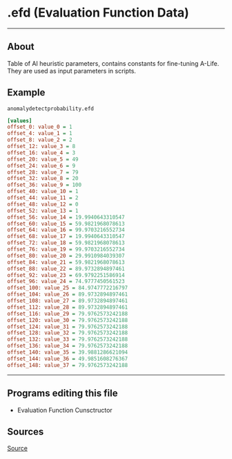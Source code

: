 # .efd (Evaluation Function Data)

___

## About

Table of AI heuristic parameters, contains constants for fine-tuning A-Life. They are used as input parameters in scripts.

## Example

`anomalydetectprobability.efd`

```ini
[values]
offset_0: value_0 = 1
offset_4: value_1 = 1
offset_8: value_2 = 2
offset_12: value_3 = 8
offset_16: value_4 = 3
offset_20: value_5 = 49
offset_24: value_6 = 9
offset_28: value_7 = 79
offset_32: value_8 = 20
offset_36: value_9 = 100
offset_40: value_10 = 1
offset_44: value_11 = 2
offset_48: value_12 = 0
offset_52: value_13 = 1
offset_56: value_14 = 19.9940643310547
offset_60: value_15 = 59.9821968078613
offset_64: value_16 = 99.9703216552734
offset_68: value_17 = 19.9940643310547
offset_72: value_18 = 59.9821968078613
offset_76: value_19 = 99.9703216552734
offset_80: value_20 = 29.9910984039307
offset_84: value_21 = 59.9821968078613
offset_88: value_22 = 89.9732894897461
offset_92: value_23 = 69.9792251586914
offset_96: value_24 = 74.9777450561523
offset_100: value_25 = 84.9747772216797
offset_104: value_26 = 89.9732894897461
offset_108: value_27 = 89.9732894897461
offset_112: value_28 = 89.9732894897461
offset_116: value_29 = 79.9762573242188
offset_120: value_30 = 79.9762573242188
offset_124: value_31 = 79.9762573242188
offset_128: value_32 = 79.9762573242188
offset_132: value_33 = 79.9762573242188
offset_136: value_34 = 79.9762573242188
offset_140: value_35 = 39.9881286621094
offset_144: value_36 = 49.9851608276367
offset_148: value_37 = 79.9762573242188
```

___

## Programs editing this file

- Evaluation Function Cunsctructor

## Sources

[Source](https://www.gameru.net/forum/index.php?showtopic=41944)